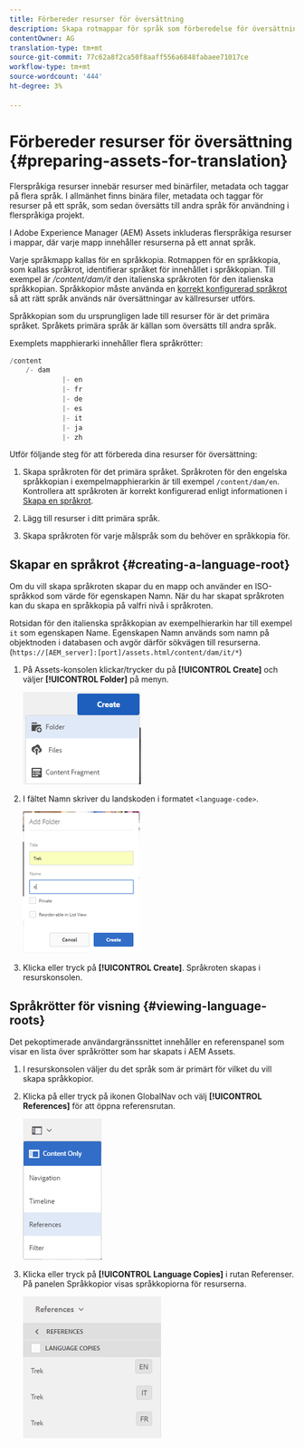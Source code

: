 ```yaml
---
title: Förbereder resurser för översättning
description: Skapa rotmappar för språk som förberedelse för översättning av flerspråkiga resurser.
contentOwner: AG
translation-type: tm+mt
source-git-commit: 77c62a8f2ca50f8aaff556a6848fabaee71017ce
workflow-type: tm+mt
source-wordcount: '444'
ht-degree: 3%

---
```



# Förbereder resurser för översättning {#preparing-assets-for-translation}

Flerspråkiga resurser innebär resurser med binärfiler, metadata och taggar på flera språk. I allmänhet finns binära filer, metadata och taggar för resurser på ett språk, som sedan översätts till andra språk för användning i flerspråkiga projekt.

I Adobe Experience Manager (AEM) Assets inkluderas flerspråkiga resurser i mappar, där varje mapp innehåller resurserna på ett annat språk.

Varje språkmapp kallas för en språkkopia. Rotmappen för en språkkopia, som kallas språkrot, identifierar språket för innehållet i språkkopian. Till exempel är */content/dam/it* den italienska språkroten för den italienska språkkopian. Språkkopior måste använda en [korrekt konfigurerad språkrot](preparing-assets-for-translation.md#creating-a-language-root) så att rätt språk används när översättningar av källresurser utförs.

Språkkopian som du ursprungligen lade till resurser för är det primära språket. Språkets primära språk är källan som översätts till andra språk.

Exemplets mapphierarki innehåller flera språkrötter:

```java
/content
    /- dam
             |- en
             |- fr
             |- de
             |- es
             |- it
             |- ja
             |- zh
```

Utför följande steg för att förbereda dina resurser för översättning:

1. Skapa språkroten för det primära språket. Språkroten för den engelska språkkopian i exempelmapphierarkin är till exempel `/content/dam/en`. Kontrollera att språkroten är korrekt konfigurerad enligt informationen i [Skapa en språkrot](preparing-assets-for-translation.md#creating-a-language-root).

1. Lägg till resurser i ditt primära språk.
1. Skapa språkroten för varje målspråk som du behöver en språkkopia för.

## Skapar en språkrot {#creating-a-language-root}

Om du vill skapa språkroten skapar du en mapp och använder en ISO-språkkod som värde för egenskapen Namn. När du har skapat språkroten kan du skapa en språkkopia på valfri nivå i språkroten.

Rotsidan för den italienska språkkopian av exempelhierarkin har till exempel `it` som egenskapen Name. Egenskapen Namn används som namn på objektnoden i databasen och avgör därför sökvägen till resurserna. (`https://[AEM_server]:[port]/assets.html/content/dam/it/*`)

1. På Assets-konsolen klickar/trycker du på **[!UICONTROL Create]** och väljer **[!UICONTROL Folder]** på menyn.

   ![chlimage_1-120](assets/chlimage_1-120.png)

1. I fältet Namn skriver du landskoden i formatet `<language-code>`.

   ![chlimage_1-121](assets/chlimage_1-121.png)

1. Klicka eller tryck på **[!UICONTROL Create]**. Språkroten skapas i resurskonsolen.

## Språkrötter för visning {#viewing-language-roots}

Det pekoptimerade användargränssnittet innehåller en referenspanel som visar en lista över språkrötter som har skapats i AEM Assets.

1. I resurskonsolen väljer du det språk som är primärt för vilket du vill skapa språkkopior.
1. Klicka på eller tryck på ikonen GlobalNav och välj **[!UICONTROL References]** för att öppna referensrutan.

   ![chlimage_1-122](assets/chlimage_1-122.png)

1. Klicka eller tryck på **[!UICONTROL Language Copies]** i rutan Referenser. På panelen Språkkopior visas språkkopiorna för resurserna.

   ![chlimage_1-123](assets/chlimage_1-123.png)

